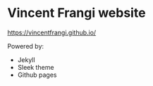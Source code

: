 # Vincent Frangi website

https://vincentfrangi.github.io/

Powered by:

* Jekyll
* Sleek theme
* Github pages
